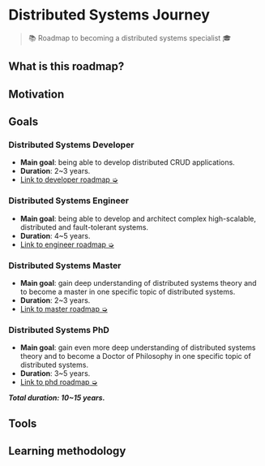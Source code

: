 # Distributed Systems Journey

> 📚 Roadmap to becoming a distributed systems specialist 🎓

## What is this roadmap?

## Motivation

## Goals

### Distributed Systems Developer

- **Main goal**: being able to develop distributed CRUD applications.
- **Duration**: 2~3 years.
- [Link to developer roadmap ➭](https://github.com/distributed-systems-society/distributed-systems-developer)

### Distributed Systems Engineer

- **Main goal**: being able to develop and architect complex high-scalable, distributed and fault-tolerant systems.
- **Duration**: 4~5 years.
- [Link to engineer roadmap ➭](https://github.com/distributed-systems-society/distributed-systems-engineer)

### Distributed Systems Master

- **Main goal**: gain deep understanding of distributed systems theory and to become a master in one specific topic of distributed systems.
- **Duration**: 2~3 years.
- [Link to master roadmap ➭](https://github.com/distributed-systems-society/distributed-systems-master)

### Distributed Systems PhD

- **Main goal**: gain even more deep understanding of distributed systems theory and to become a Doctor of Philosophy in one specific topic of distributed systems.
- **Duration**: 3~5 years.
- [Link to phd roadmap ➭](https://github.com/distributed-systems-society/distributed-systems-phd)

***Total duration: 10~15 years.***

## Tools

## Learning methodology